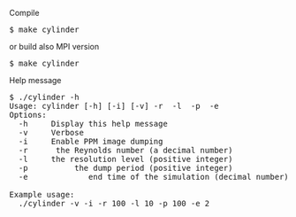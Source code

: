 Compile

<pre>
$ make cylinder
</pre>
or build also MPI version
<pre>
$ make cylinder
</pre>

Help message

<pre>
$ ./cylinder -h
Usage: cylinder [-h] [-i] [-v] -r <Reynolds number> -l <resolution level> -p <dump period> -e <end time>
Options:
  -h     Display this help message
  -v     Verbose
  -i     Enable PPM image dumping
  -r <Reynolds number>     the Reynolds number (a decimal number)
  -l <resolution level>    the resolution level (positive integer)
  -p <dump period>         the dump period (positive integer)
  -e <end time>            end time of the simulation (decimal number)

Example usage:
  ./cylinder -v -i -r 100 -l 10 -p 100 -e 2
</pre>
